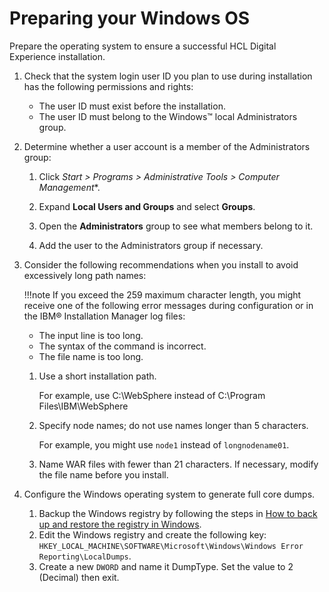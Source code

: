 # Preparing your Windows OS

Prepare the operating system to ensure a successful HCL Digital Experience installation.

1.  Check that the system login user ID you plan to use during installation has the following permissions and rights:

    -   The user ID must exist before the installation.
    -   The user ID must belong to the Windows™ local Administrators group.
2.  Determine whether a user account is a member of the Administrators group:

    1.  Click **Start > Programs* > Administrative Tools > Computer Management**.

    2.  Expand **Local Users and Groups** and select **Groups**.

    3.  Open the **Administrators** group to see what members belong to it.

    4.  Add the user to the Administrators group if necessary.

3.  Consider the following recommendations when you install to avoid excessively long path names:

    !!!note
        If you exceed the 259 maximum character length, you might receive one of the following error messages during configuration or in the IBM® Installation Manager log files:

    -   The input line is too long.
    -   The syntax of the command is incorrect.
    -   The file name is too long.
    1.  Use a short installation path.

        For example, use C:\\WebSphere instead of C:\\Program Files\IBM\WebSphere

    2.  Specify node names; do not use names longer than 5 characters.

        For example, you might use `node1` instead of `longnodename01`.

    3.  Name WAR files with fewer than 21 characters. If necessary, modify the file name before you install.

4.  Configure the Windows operating system to generate full core dumps.

    1.  Backup the Windows registry by following the steps in [How to back up and restore the registry in Windows](http://support.microsoft.com/kb/322756/).
    2.  Edit the Windows registry and create the following key: `HKEY_LOCAL_MACHINE\SOFTWARE\Microsoft\Windows\Windows Error Reporting\LocalDumps`.
    3.  Create a new `DWORD` and name it DumpType. Set the value to 2 (Decimal) then exit.


